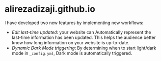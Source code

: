 # alirezadizaji.github.io

I have developed two new features by implementing new workflows: 
 - *Edit last-time updated*:  your website can Automatically represent the last-time information has been updated. This helps the audience better know how long information on your website is up-to-date.
 - *Dynamic Dark Mode triggering*: By determining when to start light/dark mode in `_config.yml`, Dark mode is automatically triggered.

